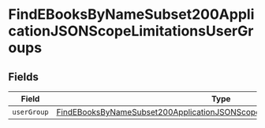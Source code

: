 # FindEBooksByNameSubset200ApplicationJSONScopeLimitationsUserGroups


## Fields

| Field                                                                                                                                                                                 | Type                                                                                                                                                                                  | Required                                                                                                                                                                              | Description                                                                                                                                                                           |
| ------------------------------------------------------------------------------------------------------------------------------------------------------------------------------------- | ------------------------------------------------------------------------------------------------------------------------------------------------------------------------------------- | ------------------------------------------------------------------------------------------------------------------------------------------------------------------------------------- | ------------------------------------------------------------------------------------------------------------------------------------------------------------------------------------- |
| `userGroup`                                                                                                                                                                           | [FindEBooksByNameSubset200ApplicationJSONScopeLimitationsUserGroupsUserGroup](../../models/operations/findebooksbynamesubset200applicationjsonscopelimitationsusergroupsusergroup.md) | :heavy_minus_sign:                                                                                                                                                                    | N/A                                                                                                                                                                                   |